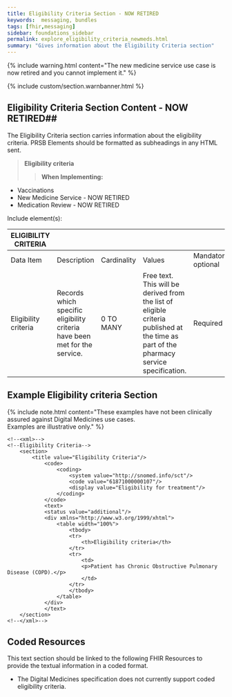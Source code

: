 ```yaml
---
title: Eligibility Criteria Section - NOW RETIRED
keywords:  messaging, bundles
tags: [fhir,messaging]
sidebar: foundations_sidebar
permalink: explore_eligibility_criteria_newmeds.html
summary: "Gives information about the Eligibility Criteria section"
---
```


{% include warning.html content="The new medicine service use case is now retired and you cannot implement it." %}

{% include custom/section.warnbanner.html %}

## Eligibility Criteria Section Content - NOW RETIRED##
The Eligibility Criteria section carries information about the eligibility criteria. PRSB Elements should be formatted as subheadings in any HTML sent.

> **Eligibility criteria**
>> **When Implementing:**
* Vaccinations
* New Medicine Service - NOW RETIRED
* Medication Review - NOW RETIRED

Include element(s):

| ELIGIBILITY   CRITERIA |                                                                                 |             |                                                                                                                                              |                                  |                          |
|------------------------|---------------------------------------------------------------------------------|-------------|----------------------------------------------------------------------------------------------------------------------------------------------|----------------------------------|--------------------------|
| Data Item              | Description                                                                     | Cardinality | Values                                                                                                                                       | Mandatory/required/     optional | FHIR Target              |
| Eligibility criteria   | Records   which specific eligibility criteria have been met for the service.    | 0   TO MANY | Free   text. This will be derived from the list of eligible criteria published at   the time as part of the pharmacy service specification.  | Required                         | Composition.section.text |

## Example Eligibility criteria Section ##

{% include note.html content="These examples have not been clinically assured against Digital Medicines use cases.<br/>Examples are illustrative only." %}

```
<!--<xml>-->
<!--Eligibility Criteria-->
	<section>
		<title value="Eligibility Criteria"/>
			<code>
				<coding>
					<system value="http://snomed.info/sct"/>
					<code value="61871000000107"/>
					<display value="Eligibility for treatment"/>
				</coding>
			</code>
			<text>
			<status value="additional"/>
			<div xmlns="http://www.w3.org/1999/xhtml">
				<table width="100%">
					<tbody>
					<tr>
						<th>Eligibility criteria</th>
					</tr>
					<tr>
						<td>
						<p>Patient has Chronic Obstructive Pulmonary Disease (COPD).</p>
						</td>
					</tr>
					</tbody>
				</table>
			</div>
			</text>
	</section>
<!--</xml>-->
```

## Coded Resources ##

This text section should be linked to the following FHIR Resources to provide the textual information in a coded format.

- The Digital Medicines specification does not currently support coded eligibility criteria.
